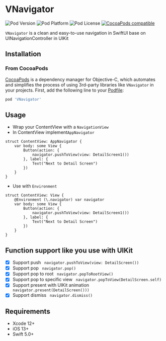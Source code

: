 # VNavigator

![Pod Version](https://img.shields.io/cocoapods/v/VNavigator.svg?style=flat)
![Pod Platform](https://img.shields.io/cocoapods/p/VNavigator.svg?style=flat)
![Pod License](https://img.shields.io/cocoapods/l/VNavigator.svg?style=flat)
[![CocoaPods compatible](https://img.shields.io/badge/CocoaPods-compatible-green.svg?style=flat)](https://cocoapods.org)

`VNavigator` is a clean and easy-to-use navigation in SwiftUI base on UINavigationController in UIKit

## Installation

### From CocoaPods

[CocoaPods](http://cocoapods.org) is a dependency manager for Objective-C, which automates and simplifies the process of using 3rd-party libraries like `VNavigator` in your projects. First, add the following line to your [Podfile](http://guides.cocoapods.org/using/using-cocoapods.html):

```ruby
pod 'VNavigator'
```
## Usage
- Wrap your ContentView with a ```NavigationView```
- In ContentView implement```AppNavigator```
```
struct ContentView: AppNavigator {
    var body: some View {
        Button(action: {
            navigator.pushToView(view: DetailScreen1())
        }, label: {
            Text("Next to Detail Screen")
        })
    }
}
```
- Use with ```Environment```
```
struct ContentView: View {
    @Environment (\.navigator) var navigator
    var body: some View {
        Button(action: {
            navigator.pushToView(view: DetailScreen1())
        }, label: {
            Text("Next to Detail Screen")
        })
    }
}
```
## Function support like you use with UIKit
- [x] Support push
``` navigator.pushToView(view: DetailScreen())```
- [x] Support pop
``` navigator.pop()```
- [x] Support pop to root
``` navigator.popToRootView()```
- [x] Support pop to specific view
``` navigator.popToView(DetailScreen.self)```
- [x] Support present with UIKit animation
``` navigator.present(DetailScreen()))```
- [x] Support dismiss
``` navigator.dismiss()```

## Requirements

+ Xcode 12+
+ iOS 13+
+ Swift 5.0+
